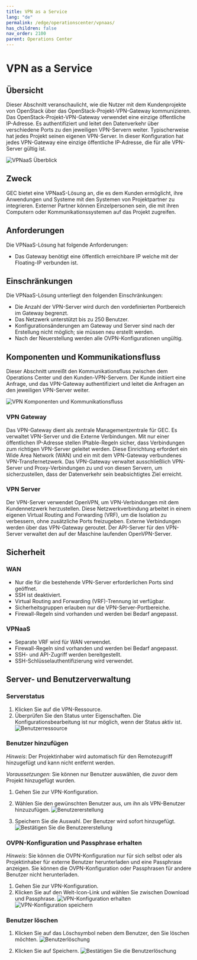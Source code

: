 ```yaml
---
title: VPN as a Service
lang: "de"
permalink: /edge/operationscenter/vpnaas/
has_children: false
nav_order: 2100
parent: Operations Center
---
```


# VPN as a Service

## Übersicht

Dieser Abschnitt veranschaulicht, wie die Nutzer mit dem Kundenprojekte von OpenStack über das OpenStack-Projekt-VPN-Gateway kommunizieren. Das OpenStack-Projekt-VPN-Gateway verwendet eine einzige öffentliche IP-Adresse. Es authentifiziert und leitet den Datenverkehr über verschiedene Ports zu den jeweiligen VPN-Servern weiter. Typischerweise hat jedes Projekt seinen eigenen VPN-Server. In dieser Konfiguration hat jedes VPN-Gateway eine einzige öffentliche IP-Adresse, die für alle VPN-Server gültig ist.

![VPNaaS Überblick](./vpn_overview.png)

## Zweck

GEC bietet eine VPNaaS-Lösung an, die es dem Kunden ermöglicht, ihre Anwendungen und Systeme mit den Systemen von Projektpartner zu integrieren. Externer Partner können Einzelpersonen sein, die mit ihren Computern oder Kommunikationssystemen auf das Projekt zugreifen.

## Anforderungen

Die VPNaaS-Lösung hat folgende Anforderungen:

- Das Gateway benötigt eine öffentlich erreichbare IP welche mit der Floating-IP verbunden ist.

## Einschränkungen

Die VPNaaS-Lösung unterliegt den folgenden Einschränkungen:

- Die Anzahl der VPN-Server wird durch den vordefinierten Portbereich im Gateway begrenzt.
- Das Netzwerk unterstützt bis zu 250 Benutzer.
- Konfigurationsänderungen am Gateway und Server sind nach der Erstellung nicht möglich; sie müssen neu erstellt werden.
- Nach der Neuerstellung werden alle OVPN-Konfigurationen ungültig.

## Komponenten und Kommunikationsfluss

Dieser Abschnitt umreißt den Kommunikationsfluss zwischen dem Operations Center und den Kunden-VPN-Servern. Der Kunde initiiert eine Anfrage, und das VPN-Gateway authentifiziert und leitet die Anfragen an den jeweiligen VPN-Server weiter.

![VPN Komponenten und Kommunikationsfluss](./communicationflow.png)

### VPN Gateway

Das VPN-Gateway dient als zentrale Managementzentrale für GEC.
Es verwaltet VPN-Server und die Externe Verbindungen.
Mit nur einer öffentlichen IP-Adresse stellen IPtable-Regeln sicher, dass Verbindungen zum richtigen VPN-Server geleitet werden.
Diese Einrichtung erfordert ein Wide Area Network (WAN) und ein mit dem VPN-Gateway verbundenes VPN-Transfernetzwerk.
Das VPN-Gateway verwaltet ausschließlich VPN-Server und Proxy-Verbindungen zu und von diesen Servern, um sicherzustellen, dass der Datenverkehr sein beabsichtigtes Ziel erreicht.

### VPN Server

Der VPN-Server verwendet OpenVPN, um VPN-Verbindungen mit dem Kundennetzwerk herzustellen.
Diese Netzwerkverbindung arbeitet in einem eigenen Virtual Routing and Forwarding (VRF), um die Isolation zu verbessern, ohne zusätzliche Ports freizugeben.
Externe Verbindungen werden über das VPN-Gateway geroutet.
Der API-Server für den VPN-Server verwaltet den auf der Maschine laufenden OpenVPN-Server.

## Sicherheit

### WAN

- Nur die für die bestehende VPN-Server erforderlichen Ports sind geöffnet.
- SSH ist deaktiviert.
- Virtual Routing and Forwarding (VRF)-Trennung ist verfügbar.
- Sicherheitsgruppen erlauben nur die VPN-Server-Portbereiche.
- Firewall-Regeln sind vorhanden und werden bei Bedarf angepasst.

### VPNaaS

- Separate VRF wird für WAN verwendet.
- Firewall-Regeln sind vorhanden und werden bei Bedarf angepasst.
- SSH- und API-Zugriff werden bereitgestellt.
- SSH-Schlüsselauthentifizierung wird verwendet.

## Server- und Benutzerverwaltung

### Serverstatus

1. Klicken Sie auf die VPN-Ressource.
2. Überprüfen Sie den Status unter Eigenschaften. Die Konfigurationsbearbeitung ist nur möglich, wenn der Status aktiv ist.
![Benutzerressource](./vpnaas_active-resource.png)

### Benutzer hinzufügen

*Hinweis*: Der Projektinhaber wird automatisch für den Remotezugriff hinzugefügt und kann nicht entfernt werden.

*Voraussetzungen*: Sie können nur Benutzer auswählen, die zuvor dem Projekt hinzugefügt wurden.

1. Gehen Sie zur VPN-Konfiguration.
2. Wählen Sie den gewünschten Benutzer aus, um ihn als VPN-Benutzer hinzuzufügen.
![Benutzererstellung](./vpnaas_select-new-user.png)

3. Speichern Sie die Auswahl. Der Benutzer wird sofort hinzugefügt.
![Bestätigen Sie die Benutzererstellung](./vpnaas_save-new-user.png)

### OVPN-Konfiguration und Passphrase erhalten

*Hinweis*: Sie können die OVPN-Konfiguration nur für sich selbst oder als Projektinhaber für externe Benutzer herunterladen und eine Passphrase anzeigen. Sie können die OVPN-Konfiguration oder Passphrasen für andere Benutzer nicht herunterladen.

1. Gehen Sie zur VPN-Konfiguration.
2. Klicken Sie auf den Welt-Icon-Link und wählen Sie zwischen Download und Passphrase.
![VPN-Konfiguration erhalten](./vpnaas_open-user-configuration.png)
![VPN-Konfiguration speichern](./vpnaas_download-config-and-get-passphrase.png)

### Benutzer löschen

1. Klicken Sie auf das Löschsymbol neben dem Benutzer, den Sie löschen möchten.
![Benutzerlöschung](./vpnaas_delete-user.png)

1. Klicken Sie auf Speichern.
![Bestätigen Sie die Benutzerlöschung](./vpnaas_save-user-deletion.png)
